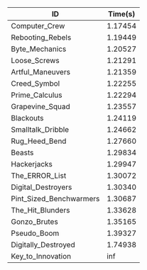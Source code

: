 |ID|Time(s)|
|-|-|
|Computer_Crew|1.17454|
|Rebooting_Rebels|1.19449|
|Byte_Mechanics|1.20527|
|Loose_Screws|1.21291|
|Artful_Maneuvers|1.21359|
|Creed_Symbol|1.22255|
|Prime_Calculus|1.22294|
|Grapevine_Squad|1.23557|
|Blackouts|1.24119|
|Smalltalk_Dribble|1.24662|
|Rug_Heed_Bend|1.27660|
|Beasts|1.29834|
|Hackerjacks|1.29947|
|The_ERROR_List|1.30072|
|Digital_Destroyers|1.30340|
|Pint_Sized_Benchwarmers|1.30687|
|The_Hit_Blunders|1.33628|
|Gonzo_Brutes|1.35165|
|Pseudo_Boom|1.39327|
|Digitally_Destroyed|1.74938|
|Key_to_Innovation|inf|
